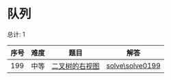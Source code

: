 # 队列

<!--- table -->

总计: 1

| 序号 | 难度 | 题目                                                                            | 解答                                  |
| ---- | ---- | ------------------------------------------------------------------------------- | ------------------------------------- |
| 199  | 中等 | [二叉树的右视图](https://leetcode-cn.com/problems/binary-tree-right-side-view/) | [solve\solve0199](../solve\solve0199) |
